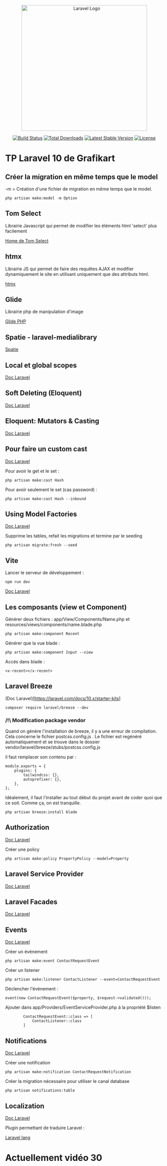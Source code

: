 <p align="center"><a href="https://laravel.com" target="_blank"><img src="https://raw.githubusercontent.com/laravel/art/master/logo-lockup/5%20SVG/2%20CMYK/1%20Full%20Color/laravel-logolockup-cmyk-red.svg" width="400" alt="Laravel Logo"></a></p>

<p align="center">
<a href="https://github.com/laravel/framework/actions"><img src="https://github.com/laravel/framework/workflows/tests/badge.svg" alt="Build Status"></a>
<a href="https://packagist.org/packages/laravel/framework"><img src="https://img.shields.io/packagist/dt/laravel/framework" alt="Total Downloads"></a>
<a href="https://packagist.org/packages/laravel/framework"><img src="https://img.shields.io/packagist/v/laravel/framework" alt="Latest Stable Version"></a>
<a href="https://packagist.org/packages/laravel/framework"><img src="https://img.shields.io/packagist/l/laravel/framework" alt="License"></a>
</p>

# TP Laravel 10 de Grafikart

## Créer la migration en même temps que le model

-m = Création d'une fichier de migration en même temps que le model.

```
php artisan make:model -m Option
```

## Tom Select

Librairie Javascript qui permet de modifier les éléments html 'select' plus facilement

[Home de Tom Select](https://tom-select.js.org)

## htmx

Librairie JS qui permet de faire des requêtes AJAX et modifier dynamiquement le site en utilisant uniquement que des attributs html.

[htmx](https://htmx.org/docs/)

## Glide

Librairie php de manipulation d'image

[Glide PHP](https://glide.thephpleague.com/)

## Spatie -  laravel-medialibrary

[Spatie](https://spatie.be/open-source)

## Local et global scopes

[Doc Laravel](https://laravel.com/docs/10.x/eloquent#query-scopes)

## Soft Deleting (Eloquent)

[Doc Laravel](https://laravel.com/docs/10.x/eloquent#soft-deleting)

## Eloquent: Mutators & Casting

[Doc Laravel](https://laravel.com/docs/10.x/eloquent-mutators)

## Pour faire un custom cast

[Doc Laravel](https://laravel.com/docs/10.x/eloquent-mutators#custom-casts)

Pour avoir le get et le set :

```
php artisan make:cast Hash
```

Pour avoir seulement le set (cas password) :

```
php artisan make:cast Hash --inbound
```

## Using Model Factories

[Doc Laravel](https://laravel.com/docs/10.x/seeding#using-model-factories)

 Supprime les tables, refait les migrations et termine par le seeding

```
php artisan migrate:fresh --seed
```

## Vite

Lancer le serveur de développement :

```
npm run dev
```

[Doc Laravel](https://laravel.com/docs/10.x/vite)

## Les composants (view et Component)

Générer deux fichiers : app/View/Components/Name.php et resources/views/components/name.blade.php

```
php artisan make:component Recent
```

Générer que la vue blade :

```
php artisan make:component Input --view
```

Accés dans blade :

```
<x-recent></x-recent>
```

## Laravel Breeze

(Doc Laravel)[https://laravel.com/docs/10.x/starter-kits]

```
composer require laravel/breeze --dev
```

### /!\ Modification package vendor

Quand on génère l'installation de breeze, il y a une erreur de compilation. Cela concerne le fichier postcss.config.js .
Le fichier est regénéré automatiquement et se trouve dans le dossier vendor/laravel/breeze/stubs/postcss.config.js

il faut remplacer son contenu par :

```
module.exports = {
    plugins: {
        tailwindcss: {},
        autoprefixer: {},
    },
};
```

Idéalement, il faut l'installer au tout début du projet avant de coder quoi que ce soit. Comme ça, on est tranquille.


```
php artisan breeze:install blade
```

## Authorization

[Doc Laravel](https://laravel.com/docs/10.x/authorization)

Créer une policy

```
php artisan make:policy PropertyPolicy --model=Property
```

## Laravel Service Provider

[Doc Laravel](https://laravel.com/docs/10.x/providers)

## Laravel Facades

[Doc Laravel](https://laravel.com/docs/10.x/facades)

## Events

[Doc Laravel](https://laravel.com/docs/10.x/events)

Créer un événement

```
php artisan make:event ContactRequestEvent
```

Créer un listener

```
php artisan make:listener ContactListener --event=ContactRequestEvent
```

Déclencher l'événement :

```
event(new ContactRequestEvent($property, $request->validated()));
```

Ajouter dans app/Providers/EventServiceProvider.php à la propriété $listen

```
        ContactRequestEvent::class => [
            ContactListener::class
        ]
```

## Notifications

[Doc Laravel](https://laravel.com/docs/10.x/notifications)

Créer une notification

```
php artisan make:notification ContactRequestNotification
```

Créer la migration nécessaire pour utiliser le canal database

```
php artisan notifications:table
```

## Localization

[Doc Laravel](https://laravel.com/docs/10.x/localization)

Plugin permettant de traduire Laravel :

[Laravel lang](https://laravel-lang.com)

# Actuellement vidéo 30




